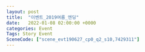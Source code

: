 ```yaml
---
layout: post
title:  "이벤트_2019여름_엔딩"
date:   2022-01-08 02:00:00 +0000
categories: Event
Tags: Story Event
SceneCode: ["scene_evt190627_cp0_q2_s10,7429311"]
---
```

